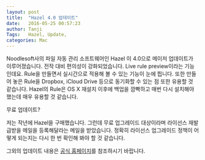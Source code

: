 ```yaml
---
layout: post
title:  "Hazel 4.0 업데이트"
date:   2016-05-25 00:57:23
author: Tanji
Tags:   Hazel, Update, 
categories: Mac
---
```


Noodlesoft사의 파일 자동 관리 소프트웨어인 Hazel 이 4.0으로 메이저 업데이트가 이루어졌습니다. 전작 대비 편의성이 강화되었습니다. Live rule preview이라는 기능인데요. Rule을 만들면서 실시간으로 적용해 볼 수 있는 기능이 눈에 띕니다. 또한 만들어 놓은 Rule을 Dropbox, iCloud Drive 등으로 동기화할 수 있는 점 또한 유용할 것 같습니다. Hazel의 Rule은 OS X 재설치 이후에 백업을 깜빡하고 매번 다시 설치해야 했는데 매우 유용할 것 같습니다.

무료 업데이트?

저는 작년에 Hazel을 구매했습니다. 그런데 무료 업그레이드 대상이라며 라이선스 재발급받을 메일을 등록해달라는 메일을 받았습니다. 정확히 라이선스 업그레이드 정책이 어떻게 되는지는 다시 한 번 확인해 봐야 할 것 같습니다.

그외의 업데이트 내용은 [공식 홈페이지](https://www.noodlesoft.com/whatsnew/)를 참조하시기 바랍니다.
